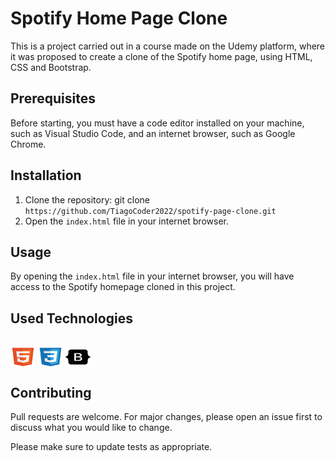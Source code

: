 # Spotify Home Page Clone


This is a project carried out in a course made on the Udemy platform, where it was proposed to create a clone of the Spotify home page, using HTML, CSS and Bootstrap.

## Prerequisites

Before starting, you must have a code editor installed on your machine, such as Visual Studio Code, and an internet browser, such as Google Chrome.

## Installation

1. Clone the repository: git clone `https://github.com/TiagoCoder2022/spotify-page-clone.git`
2. Open the `index.html` file in your internet browser.

## Usage

By opening the `index.html` file in your internet browser, you will have access to the Spotify homepage cloned in this project.

## Used Technologies

<div style="display: inline_block"><br> 
  <img align="center" alt="Tiago-HTML" height="30" width="40" src="https://raw.githubusercontent.com/devicons/devicon/master/icons/html5/html5-original.svg">
  <img align="center" alt="Tiago-CSS" height="30" width="40" src="https://raw.githubusercontent.com/devicons/devicon/master/icons/css3/css3-original.svg">
  <img align="center" alt="Tiago-Ts" height="30" width="40" src="https://raw.githubusercontent.com/devicons/devicon/master/icons/bootstrap/bootstrap-plain.svg"> 
</div>

## Contributing

Pull requests are welcome. For major changes, please open an issue first
to discuss what you would like to change.

Please make sure to update tests as appropriate.

 